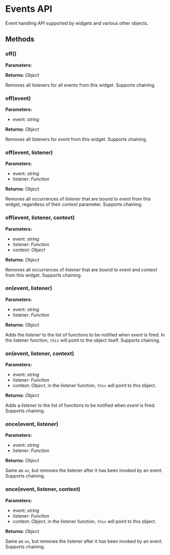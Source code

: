 ---
---
# Events API
Event handling API supported by widgets and various other objects.

## Methods
### off()


**Parameters:** 



**Returns:** *Object*

Removes all listeners for all events from this widget. Supports chaining.

### off(event)


**Parameters:** 

- event: *string*

**Returns:** *Object*

Removes all listeners for *event* from this widget. Supports chaining.

### off(event, listener)


**Parameters:** 

- event: *string*
- listener: *Function*

**Returns:** *Object*

Removes all occurrences of *listener* that are bound to *event* from this widget, regardless of their *context* parameter. Supports chaining.

### off(event, listener, context)


**Parameters:** 

- event: *string*
- listener: *Function*
- context: *Object*

**Returns:** *Object*

Removes all occurrences of *listener* that are bound to *event* and *context* from this widget. Supports chaining.

### on(event, listener)


**Parameters:** 

- event: *string*
- listener: *Function*

**Returns:** *Object*

Adds the *listener* to the list of functions to be notified when *event* is fired. In the listener function, `this` will point to the object itself. Supports chaining.

### on(event, listener, context)


**Parameters:** 

- event: *string*
- listener: *Function*
- context: *Object*, in the listener function, `this` will point to this object.

**Returns:** *Object*

Adds a *listener* to the list of functions to be notified when *event* is fired. Supports chaining.

### once(event, listener)


**Parameters:** 

- event: *string*
- listener: *Function*

**Returns:** *Object*

Same as `on`, but removes the listener after it has been invoked by an event. Supports chaining.

### once(event, listener, context)


**Parameters:** 

- event: *string*
- listener: *Function*
- context: *Object*, in the listener function, `this` will point to this object.

**Returns:** *Object*

Same as `on`, but removes the listener after it has been invoked by an event. Supports chaining.

